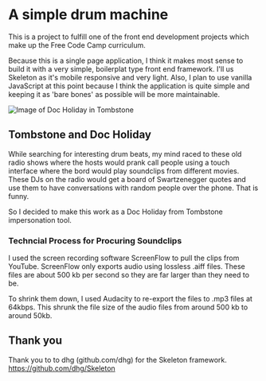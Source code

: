 # A simple drum machine

This is a project to fulfill one of the front end development projects which make up the Free Code Camp curriculum.

Because this is a single page application, I think it makes most sense to build it with a very simple, boilerplat type front end framework. I'll us Skeleton as it's mobile responsive and very light. Also, I plan to use vanilla JavaScript at this point because I think the application is quite simple and keeping it as 'bare bones' as possible will be more maintainable.

![Image of Doc Holiday in Tombstone](https://github.com/iarobinson/drumMachine/blob/master/library/image/docHolidaySoundBoard.jpg)

## Tombstone and Doc Holiday

While searching for interesting drum beats, my mind raced to these old radio shows where the hosts would prank call people using a touch interface where the bord would play soundclips from different movies. These DJs on the radio would get a board of Swartzenegger quotes and use them to have conversations with random people over the phone. That is funny.

So I decided to make this work as a Doc Holiday from Tombstone impersonation tool.

### Techncial Process for Procuring Soundclips

I used the screen recording software ScreenFlow to pull the clips from YouTube. ScreenFlow only exports audio using lossless .aiff files. These files are about 500 kb per second so they are far larger than they need to be.

To shrink them down, I used Audacity to re-export the files to .mp3 files at 64kbps. This shrunk the file size of the audio files from around 500 kb to around 50kb.

## Thank you

Thank you to to dhg (github.com/dhg) for the Skeleton framework.
https://github.com/dhg/Skeleton